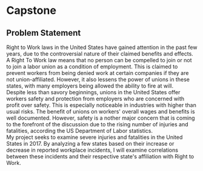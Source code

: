 # Capstone

## Problem Statement

Right to Work laws in the United States have gained attention in the past few years, due to the controversial nature of their claimed benefits and effects. A Right To Work law means that no person can be compelled to join or not to join a labor union as a condition of employment. This is claimed to prevent workers from being denied work at certain companies if they are not union-affiliated. However, it also lessens the power of unions in these states, with many employers being allowed the ability to fire at will. 
<br>
Despite less than savory beginnings, unions in the United States offer workers safety and protection from employers who are concerned with profit over safety. This is especially noticeable in industries with higher than usual risks. The benefit of unions on workers' overall wages and benefits is well documented. However, safety is a nother major concern that is coming to the forefront of the discussion due to the rising number of injuries and fatalities, according the US Department of Labor statistics.
<br>
My project seeks to examine severe injuries and fatalities in the United States in 2017. By analyzing a few states based on their increase or decrease in reported workplace incidents, I will examine correlations between these incidents and their respective state's affiliation with Right to Work. 
